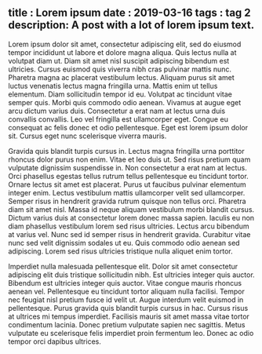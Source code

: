 title : Lorem ipsum
date : 2019-03-16
tags : tag 2
description: A post with a lot of lorem ipsum text.
---
Lorem ipsum dolor sit amet, consectetur adipiscing elit, sed do eiusmod tempor incididunt ut labore et dolore magna aliqua. Quis lectus nulla at volutpat diam ut. Diam sit amet nisl suscipit adipiscing bibendum est ultricies. Cursus euismod quis viverra nibh cras pulvinar mattis nunc. Pharetra magna ac placerat vestibulum lectus. Aliquam purus sit amet luctus venenatis lectus magna fringilla urna. Mattis enim ut tellus elementum. Diam sollicitudin tempor id eu. Volutpat ac tincidunt vitae semper quis. Morbi quis commodo odio aenean. Vivamus at augue eget arcu dictum varius duis. Consectetur a erat nam at lectus urna duis convallis convallis. Leo vel fringilla est ullamcorper eget. Congue eu consequat ac felis donec et odio pellentesque. Eget est lorem ipsum dolor sit. Cursus eget nunc scelerisque viverra mauris.

Gravida quis blandit turpis cursus in. Lectus magna fringilla urna porttitor rhoncus dolor purus non enim. Vitae et leo duis ut. Sed risus pretium quam vulputate dignissim suspendisse in. Non consectetur a erat nam at lectus. Orci phasellus egestas tellus rutrum tellus pellentesque eu tincidunt tortor. Ornare lectus sit amet est placerat. Purus ut faucibus pulvinar elementum integer enim. Lectus vestibulum mattis ullamcorper velit sed ullamcorper. Semper risus in hendrerit gravida rutrum quisque non tellus orci. Pharetra diam sit amet nisl. Massa id neque aliquam vestibulum morbi blandit cursus. Dictum varius duis at consectetur lorem donec massa sapien. Iaculis eu non diam phasellus vestibulum lorem sed risus ultricies. Lectus arcu bibendum at varius vel. Nunc sed id semper risus in hendrerit gravida. Curabitur vitae nunc sed velit dignissim sodales ut eu. Quis commodo odio aenean sed adipiscing. Lorem sed risus ultricies tristique nulla aliquet enim tortor.

Imperdiet nulla malesuada pellentesque elit. Dolor sit amet consectetur adipiscing elit duis tristique sollicitudin nibh. Est ultricies integer quis auctor. Bibendum est ultricies integer quis auctor. Vitae congue mauris rhoncus aenean vel. Pellentesque eu tincidunt tortor aliquam nulla facilisi. Tempor nec feugiat nisl pretium fusce id velit ut. Augue interdum velit euismod in pellentesque. Purus gravida quis blandit turpis cursus in hac. Cursus risus at ultrices mi tempus imperdiet. Facilisis mauris sit amet massa vitae tortor condimentum lacinia. Donec pretium vulputate sapien nec sagittis. Metus vulputate eu scelerisque felis imperdiet proin fermentum leo. Donec ac odio tempor orci dapibus ultrices.